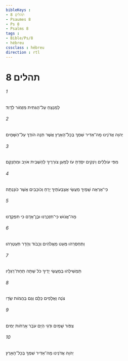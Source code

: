 ```yaml
---
bibleKeys : 
- תהלים 8
- Psaumes 8
- Ps 8
- Psalms 8
tags : 
- Bible/Ps/8
- hébreu
cssclass : hébreu
direction : rtl
---
```


# תהלים 8

###### 1
לַמְנַצֵּחַ עַל־הַגִּתִּית מִזְמֹור לְדָוִד׃
###### 2
יְהוָה אֲדֹנֵינוּ מָה־אַדִּיר שִׁמְךָ בְּכָל־הָאָרֶץ אֲשֶׁר תְּנָה הֹודְךָ עַל־הַשָּׁמָיִם׃
###### 3
מִפִּי עֹולְלִים וְיֹנְקִים יִסַּדְתָּ עֹז לְמַעַן צֹורְרֶיךָ לְהַשְׁבִּית אֹויֵב וּמִתְנַקֵּם׃
###### 4
כִּי־אֶרְאֶה שָׁמֶיךָ מַעֲשֵׂי אֶצְבְּעֹתֶיךָ יָרֵחַ וְכֹוכָבִים אֲשֶׁר כֹּונָנְתָּה׃
###### 5
מָה־אֱנֹושׁ כִּי־תִזְכְּרֶנּוּ וּבֶן־אָדָם כִּי תִפְקְדֶנּוּ׃
###### 6
וַתְּחַסְּרֵהוּ מְּעַט מֵאֱלֹהִים וְכָבֹוד וְהָדָר תְּעַטְּרֵהוּ׃
###### 7
תַּמְשִׁילֵהוּ בְּמַעֲשֵׂי יָדֶיךָ כֹּל שַׁתָּה תַחַת־רַגְלָיו׃
###### 8
צֹנֶה וַאֲלָפִים כֻּלָּם וְגַם בַּהֲמֹות שָׂדָי׃
###### 9
צִפֹּור שָׁמַיִם וּדְגֵי הַיָּם עֹבֵר אָרְחֹות יַמִּים׃
###### 10
יְהוָה אֲדֹנֵינוּ מָה־אַדִּיר שִׁמְךָ בְּכָל־הָאָרֶץ׃
